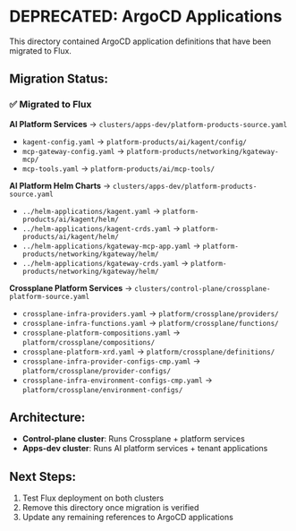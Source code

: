 # DEPRECATED: ArgoCD Applications

This directory contained ArgoCD application definitions that have been migrated to Flux.

## Migration Status:

### ✅ Migrated to Flux

**AI Platform Services** → `clusters/apps-dev/platform-products-source.yaml`
- `kagent-config.yaml` → `platform-products/ai/kagent/config/`
- `mcp-gateway-config.yaml` → `platform-products/networking/kgateway-mcp/`  
- `mcp-tools.yaml` → `platform-products/ai/mcp-tools/`

**AI Platform Helm Charts** → `clusters/apps-dev/platform-products-source.yaml`
- `../helm-applications/kagent.yaml` → `platform-products/ai/kagent/helm/`
- `../helm-applications/kagent-crds.yaml` → `platform-products/ai/kagent/helm/`
- `../helm-applications/kgateway-mcp-app.yaml` → `platform-products/networking/kgateway/helm/`
- `../helm-applications/kgateway-crds.yaml` → `platform-products/networking/kgateway/helm/`

**Crossplane Platform Services** → `clusters/control-plane/crossplane-platform-source.yaml`
- `crossplane-infra-providers.yaml` → `platform/crossplane/providers/`
- `crossplane-infra-functions.yaml` → `platform/crossplane/functions/`
- `crossplane-platform-compositions.yaml` → `platform/crossplane/compositions/`
- `crossplane-platform-xrd.yaml` → `platform/crossplane/definitions/`
- `crossplane-infra-provider-configs-cmp.yaml` → `platform/crossplane/provider-configs/`
- `crossplane-infra-environment-configs-cmp.yaml` → `platform/crossplane/environment-configs/`

## Architecture:

- **Control-plane cluster**: Runs Crossplane + platform services
- **Apps-dev cluster**: Runs AI platform services + tenant applications

## Next Steps:

1. Test Flux deployment on both clusters
2. Remove this directory once migration is verified
3. Update any remaining references to ArgoCD applications